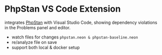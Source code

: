 # PhpStan VS Code Extension

integrates [PhpStan](https://phpstan.org/) with Visual Studio Code, showing dependency violations in the Problems panel and editor.

- watch files for changes `phpstan.neon & phpstan-baseline.neon`
- re/analyze file on save
- support both local & docker setup
